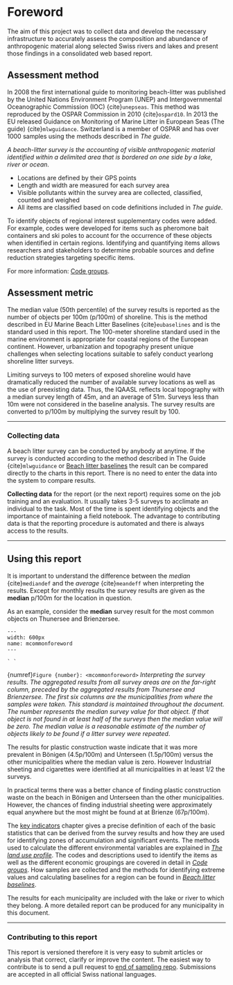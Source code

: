 # Foreword

The aim of this project was to collect data and develop the necessary infrastructure to accurately assess the composition and abundance of anthropogenic material along selected Swiss rivers and lakes and present those findings in a consolidated web based report.

## Assessment method

In 2008 the first international guide to monitoring beach-litter was published by the United Nations Environment Program (UNEP) and Intergovernmental Oceanographic Commission (IOC) {cite}`unepseas`. This method was reproduced by the OSPAR Commission in 2010 {cite}`ospard10`. In 2013 the EU released Guidance on Monitoring of Marine Litter in European Seas (The guide) {cite}`mlwguidance`. Switzerland is a member of OSPAR and has over 1000 samples using the methods described in _The guide_. 

*A beach-litter survey is the accounting of visible anthropogenic material identified within a delimited area that is bordered on one side by a lake, river or ocean.*

* Locations are defined by their GPS points 
* Length and width are measured for each survey area 
* Visible pollutants within the survey area are collected, classified, counted and weighed
* All items are classified based on code definitions included in _The guide_.

To identify objects of regional interest supplementary codes were added. For example, codes were developed for items such as pheromone bait containers and ski poles to account for the occurrence of these objects when identified in certain regions. Identifying and quantifying items allows researchers and stakeholders to determine probable sources and define reduction strategies targeting specific items. 

For more information: [Code groups](codegroups).


## Assessment metric

The median value (50th percentile) of the survey results is reported as the number of objects per 100m (p/100m) of shoreline. This is the method described in EU Marine Beach Litter Baselines {cite}`eubaselines` and is the standard used in this report. The 100-meter shoreline standard used in the marine environment is appropriate for coastal regions of the European continent. However, urbanization and topography present unique challenges when selecting locations suitable to safely conduct yearlong shoreline litter surveys.

Limiting surveys to 100 meters of exposed shoreline would have dramatically reduced the number of available survey locations as well as the use of preexisting data. Thus, the IQAASL reflects local topography with a median survey length of 45m, and an average of 51m. Surveys less than 10m were not considered in the baseline analysis. The survey results are converted to p/100m by multiplying the survey result by 100.

---

### Collecting data

A beach litter survey can be conducted by anybody at anytime. If the survey is conducted according to the method described in The Guide {cite}`mlwguidance` or [Beach litter baselines](threshhold) the result can be compared directly to the charts in this report. There is no need to enter the data into the system to compare results. 

__Collecting data__ for the report (or the next report) requires some on the job training and an evaluation. It usually takes 3-5 surveys to acclimate an individual to the task. Most of the time is spent identifying objects and the importance of maintaining a field notebook. The advantage to contributing data is that the reporting procedure is automated and there is always access to the results. 

---

## Using this report

It is important to understand the difference between the _median_ {cite}`mediandef` and the _average_ {cite}`meandeff` when interpreting the results. Except for monthly results the survey results are given as the __median__ p/100m for the location in question. 

As an example, consider the __median__ survey result for the most common objects on Thunersee and Brienzersee.


```{figure} resources/images/intro/tbexample.jpeg
---
width: 600px
name: mcommonforeword
---

` `

```

{numref}`Figure {number}: <mcommonforeword>` _Interpreting the survey results. The aggregated results from all survey areas are on the far-right column, preceded by the aggregated results from Thunersee and Brienzersee. The first six columns are the municipalities from where the samples were taken. This standard is maintained throughout the document. The number represents the median survey value for that object. If that object is not found in at least half of the surveys then the median value will be zero. The median value is a reasonable estimate of the number of objects likely to be found if a litter survey were repeated_. 

The results for plastic construction waste indicate that it was more prevalent in Bönigen (4.5p/100m) and Unterseen (1.5p/100m) versus the other municipalities where the median value is zero. However Industrial sheeting and cigarettes were identified at all municipalities in at least 1/2 the surveys. 

In practical terms there was a better chance of finding plastic construction waste on the beach in Bönigen and Unterseen than the other municipalities. However, the chances of finding industrial sheeting were approximately equal anywhere but the most might be found at at Brienze (67p/100m). 

The [key indicators](keyindicators) chapter gives a precise definition of each of the basic statistics that can be derived from the survey results and how they are used for identifying zones of accumulation and significant events. The methods used to calculate the different environmental variables are explained in [_The land use profile_](luseprofile). The codes and descriptions used to identify the items as well as the different economic groupings are covered in detail in [_Code groups_](codegroups). How samples are collected and the methods for identifying extreme values and calculating baselines for a region can be found in [_Beach litter baselines_](threshhold).

The results for each municipality are included with the lake or river to which they belong. A more detailed report can be produced for any municipality in this document. 

---

### Contributing to this report

This report is versioned therefore it is very easy to submit articles or analysis that correct, clarify or improve the content. The easiest way to contribute is to send a pull request to [end of sampling repo](https://github.com/hammerdirt-analyst/IQAASL-End-0f-Sampling-2021). Submissions are accepted in all official Swiss national languages.
